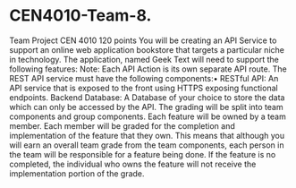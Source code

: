 # CEN4010-Team-8.

Team Project CEN 4010
120 points
You will be creating an API Service to support an online web application bookstore that targets a particular niche in
technology. The application, named Geek Text will need to support the following features:
Note: Each API Action is its own separate API route.
The REST API service must have the following components:•
RESTful API: An API service that is exposed to the front using HTTPS exposing functional endpoints.
Backend Database: A Database of your choice to store the data which can only be accessed by the API.
The grading will be split into team components and group components. Each feature will be owned by a team member.
Each member will be graded for the completion and implementation of the feature that they own. This means that
although you will earn an overall team grade from the team components, each person in the team will be responsible
for a feature being done. If the feature is no completed, the individual who owns the feature will not receive the
implementation portion of the grade.
